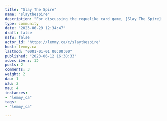 ```yaml
---
title: "Slay The Spire" 
name: "slaythespire"
description: "For discussing the roguelike card game, [Slay The Spire](https://en.wikipedia.org/wiki/Slay_the_Spire)."
type: community
date: "2023-06-29 12:34:47"
draft: false
nsfw: false
actor_id: "https://lemmy.ca/c/slaythespire"
host: lemmy.ca
lastmod: "0001-01-01 00:00:00"
published: "2023-06-12 16:38:33"
subscribers: 15
posts: 2
comments: 3
weight: 2
dau: 1
wau: 2
mau: 4
instances:
- "lemmy_ca"
tags: 
- "lemmy_ca"

---
```

